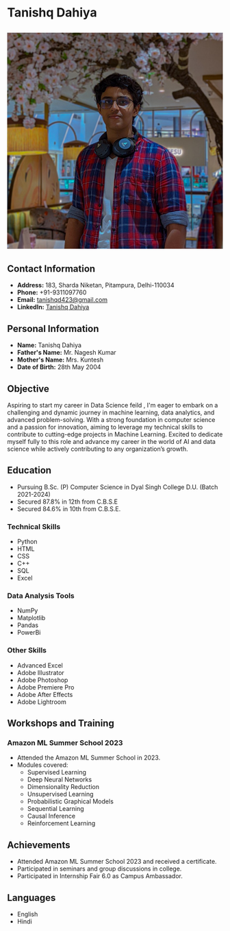 # Tanishq Dahiya
![Logo](1676660338521.jpg)
---

## Contact Information

- **Address:** 183, Sharda Niketan, Pitampura, Delhi-110034
- **Phone:** +91-9311097760
- **Email:** tanishqd423@gmail.com
- **LinkedIn:** [Tanishq Dahiya](https://www.linkedin.com/in/tanishq-dahiya-309681223)

## Personal Information

- **Name:** Tanishq Dahiya
- **Father's Name:** Mr. Nagesh Kumar
- **Mother's Name:** Mrs. Kuntesh
- **Date of Birth:** 28th May 2004

## Objective

Aspiring to start my career in Data Science feild , I'm eager to embark on a challenging and dynamic journey in machine learning, data analytics, and advanced problem-solving. With a strong foundation in computer science and a passion for innovation, aiming to leverage my technical skills to contribute to cutting-edge projects in Machine Learning. Excited to dedicate myself fully to this role and advance my career in the world of AI and data science while actively contributing to any organization’s growth.

## Education

- Pursuing B.Sc. (P) Computer Science in Dyal Singh College D.U. (Batch 2021-2024)
- Secured 87.8% in 12th from C.B.S.E
- Secured 84.6% in 10th from C.B.S.E.

### Technical Skills

- Python
- HTML
- CSS
- C++
- SQL
- Excel

### Data Analysis Tools

- NumPy
- Matplotlib
- Pandas
- PowerBi

### Other Skills

- Advanced Excel
- Adobe Illustrator
- Adobe Photoshop
- Adobe Premiere Pro
- Adobe After Effects
- Adobe Lightroom

## Workshops and Training

### Amazon ML Summer School 2023

- Attended the Amazon ML Summer School in 2023.
- Modules covered: 
  - Supervised Learning
  - Deep Neural Networks
  - Dimensionality Reduction
  - Unsupervised Learning
  - Probabilistic Graphical Models
  - Sequential Learning
  - Causal Inference
  - Reinforcement Learning

## Achievements

- Attended Amazon ML Summer School 2023 and received a certificate.
- Participated in seminars and group discussions in college.
- Participated in Internship Fair 6.0 as Campus Ambassador.

## Languages

- English
- Hindi


